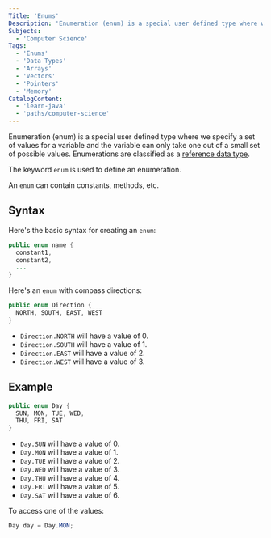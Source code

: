 ```yaml
---
Title: 'Enums'
Description: 'Enumeration (enum) is a special user defined type where we specify a set of values for a variable and the variable can only take one out of a small set of possible values. The keyword enum is used to define an enumeration. An enum can contain constants, methods, etc. Heres the basic syntax for creating an enum: java public enum name { constant1,'
Subjects:
  - 'Computer Science'
Tags:
  - 'Enums'
  - 'Data Types'
  - 'Arrays'
  - 'Vectors'
  - 'Pointers'
  - 'Memory'
CatalogContent:
  - 'learn-java'
  - 'paths/computer-science'
---
```


Enumeration (enum) is a special user defined type where we specify a set of values for a variable and the variable can only take one out of a small set of possible values. Enumerations are classified as a [reference data type](https://www.codecademy.com/resources/docs/java/data-types#reference-data-types).

The keyword `enum` is used to define an enumeration.

An `enum` can contain constants, methods, etc.

## Syntax

Here's the basic syntax for creating an `enum`:

```java
public enum name {
  constant1,
  constant2,
  ...
}
```

Here's an `enum` with compass directions:

```java
public enum Direction {
  NORTH, SOUTH, EAST, WEST
}
```

- `Direction.NORTH` will have a value of 0.
- `Direction.SOUTH` will have a value of 1.
- `Direction.EAST` will have a value of 2.
- `Direction.WEST` will have a value of 3.

## Example

```java
public enum Day {
  SUN, MON, TUE, WED,
  THU, FRI, SAT
}
```

- `Day.SUN` will have a value of 0.
- `Day.MON` will have a value of 1.
- `Day.TUE` will have a value of 2.
- `Day.WED` will have a value of 3.
- `Day.THU` will have a value of 4.
- `Day.FRI` will have a value of 5.
- `Day.SAT` will have a value of 6.

To access one of the values:

```java
Day day = Day.MON;
```
